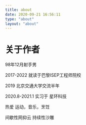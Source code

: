 ```yaml
---
title: about
date: 2020-09-21 16:56:11
type: "about"
layout: "about"
---
```

# 关于作者

98年12月射手男

2017-2022 就读于巴黎ISEP工程师院校

2019 北京交通大学交流半年

2020.8-2021.1 实习于 星环科技



热爱 运动，音乐，烹饪

间歇性网抑云 持续性沙雕